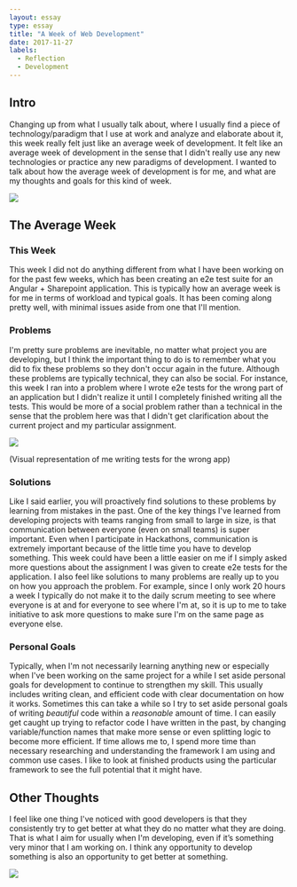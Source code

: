 ```yaml
---
layout: essay
type: essay
title: "A Week of Web Development"
date: 2017-11-27
labels:
  - Reflection
  - Development
---
```


## Intro
Changing up from what I usually talk about, where I usually find a piece of technology/paradigm that I use at work and analyze and elaborate about it, this week really felt just like an average week of development. It felt like an average week of development in the sense that I didn't really use any new technologies or practice any new paradigms of development. I wanted to talk about how the average week of development is for me, and what are my thoughts and goals for this kind of week. 

<img class="ui medium centered image" src="http://media.giphy.com/media/aMs2phB9gvHji/giphy.gif">

## The Average Week

### This Week
This week I did not do anything different from what I have been working on for the past few weeks, which has been creating an e2e test suite for an Angular + Sharepoint application. This is typically how an average week is for me in terms of workload and typical goals. It has been coming along pretty well, with minimal issues aside from one that I'll mention.

### Problems
I'm pretty sure problems are inevitable, no matter what project you are developing, but I think the important thing to do is to remember what you did to fix these problems so they don't occur again in the future. Although these problems are typically technical, they can also be social. For instance, this week I ran into a problem where I wrote e2e tests for the wrong part of an application but I didn't realize it until I completely finished writing all the tests. This would be more of a social problem rather than a technical in the sense that the problem here was that I didn't get clarification about the current project and my particular assignment. 

<img class="ui medium centered image" src="https://media1.tenor.com/images/98c8b8ff7f28ed9a1a14a26d69667104/tenor.gif">

(Visual representation of me writing tests for the wrong app)

### Solutions
Like I said earlier, you will proactively find solutions to these problems by learning from mistakes in the past. One of the key things I've learned from developing projects with teams ranging from small to large in size, is that communication between everyone (even on small teams) is super important. Even when I participate in Hackathons, communication is extremely important because of the little time you have to develop something. This week could have been a little easier on me if I simply asked more questions about the assignment I was given to create e2e tests for the application. I also feel like solutions to many problems are really up to you on how you approach the problem. For example, since I only work 20 hours a week I typically do not make it to the daily scrum meeting to see where everyone is at and for everyone to see where I'm at, so it is up to me to take initiative to ask more questions to make sure I'm on the same page as everyone else.

### Personal Goals
Typically, when I'm not necessarily learning anything new or especially when I've been working on the same project for a while I set aside personal goals for development to continue to strengthen my skill. This usually includes writing clean, and efficient code with clear documentation on how it works. Sometimes this can take a while so I try to set aside personal goals of writing *beautiful* code within a *reasonable* amount of time. I can easily get caught up trying to refactor code I have written in the past, by changing variable/function names that make more sense or even splitting logic to become more efficient. If time allows me to, I spend more time than necessary researching and understanding the framework I am using and common use cases. I like to look at finished products using the particular framework to see the full potential that it might have.

## Other Thoughts
I feel like one thing I've noticed with good developers is that they consistently try to get better at what they do no matter what they are doing. That is what I aim for usually when I'm developing, even if it’s something very minor that I am working on. I think any opportunity to develop something is also an opportunity to get better at something. 

<img class="ui medium centered image" src="https://media1.tenor.com/images/046c5cfdfb264975a4ed2bb10f71d778/tenor.gif">





